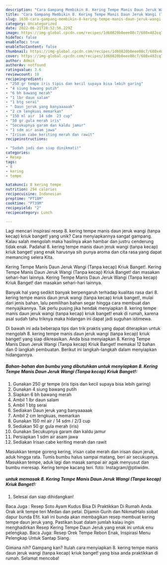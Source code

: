 ```yaml
---
description: "Cara Gampang Membikin 8. Kering Tempe Manis Daun Jeruk Wangi (Tanpa kecap) Kriuk Banget! yang Lezat"
title: "Cara Gampang Membikin 8. Kering Tempe Manis Daun Jeruk Wangi (Tanpa kecap) Kriuk Banget! yang Lezat"
slug: 1638-cara-gampang-membikin-8-kering-tempe-manis-daun-jeruk-wangi-tanpa-kecap-kriuk-banget-yang-lezat
category: Uncategorized
date: 2022-06-21T20:52:56.229Z
image: https://img-global.cpcdn.com/recipes/1d60820b0eee08c7/680x482cq70/8-kering-tempe-manis-daun-jeruk-wangi-tanpa-kecap-kriuk-banget-foto-resep-utama.jpg
hideToc: false
enableToc: true
enableTocContent: false
thumbnail: https://img-global.cpcdn.com/recipes/1d60820b0eee08c7/680x482cq70/8-kering-tempe-manis-daun-jeruk-wangi-tanpa-kecap-kriuk-banget-foto-resep-utama.jpg
cover: https://img-global.cpcdn.com/recipes/1d60820b0eee08c7/680x482cq70/8-kering-tempe-manis-daun-jeruk-wangi-tanpa-kecap-kriuk-banget-foto-resep-utama.jpg
author: Admin
authorAv: notfound
ratingvalue: 3.6
reviewcount: 10
recipeingredient:
- "250 gr tempe iris tipis dan kecil supaya bisa lebih garing"
- "4 siung bawang putih"
- "6 bh bawang merah"
- "1 lbr daun salam"
- "1 btg serai"
- " Daun jeruk yang banyaaaaak"
- "2 cm lengkuas memarkan"
- "150 ml air  14 sdm  23 cup"
- "50 gr gula merah iris"
- "Secukupnya garam dan kaldu jamur"
- "1 sdm air asam jawa"
- "Irisan cabe keriting merah dan rawit"
recipeinstructions:

- "Sudah jadi dan siap dinikmati!"
categories:
- Resep
tags:
- 8
- kering
- tempe

katakunci: 8 kering tempe 
nutrition: 294 calories
recipecuisine: Indonesian
preptime: "PT18M"
cooktime: "PT39M"
recipeyield: "2"
recipecategory: Lunch

---
```





Lagi mencari inspirasi resep 8. kering tempe manis daun jeruk wangi (tanpa kecap) kriuk banget! yang unik? Cara menyiapkannya sangat gampang. Kalau salah mengolah maka hasilnya akan hambar dan justru cenderung tidak enak. Padahal 8. kering tempe manis daun jeruk wangi (tanpa kecap) kriuk banget! yang enak harusnya sih punya aroma dan cita rasa yang dapat memancing selera Kita.





Kering Tempe Manis Daun Jeruk Wangi (Tanpa kecap) Kriuk Banget!. Kering Tempe Manis Daun Jeruk Wangi (Tanpa kecap) Kriuk Banget! dan masakan sehari-hari lainnya. Kering Tempe Manis Daun Jeruk Wangi (Tanpa kecap) Kriuk Banget! dan masakan sehari-hari lainnya.

Banyak hal yang sedikit banyak berpengaruh terhadap kualitas rasa dari 8. kering tempe manis daun jeruk wangi (tanpa kecap) kriuk banget!, mulai dari jenis bahan, lalu pemilihan bahan segar hingga cara membuat dan menyajikannya. Tak perlu pusing jika hendak menyiapkan 8. kering tempe manis daun jeruk wangi (tanpa kecap) kriuk banget! enak di rumah, karena asal sudah tahu triknya maka hidangan ini dapat jadi suguhan istimewa.






Di bawah ini ada beberapa tips dan trik praktis yang dapat diterapkan untuk mengolah 8. kering tempe manis daun jeruk wangi (tanpa kecap) kriuk banget! yang siap dikreasikan. Anda bisa menyiapkan 8. Kering Tempe Manis Daun Jeruk Wangi (Tanpa kecap) Kriuk Banget! memakai 12 bahan dan 0 langkah pembuatan. Berikut ini langkah-langkah dalam menyiapkan hidangannya.

<!--inarticleads1-->

##### Bahan-bahan dan bumbu yang dibutuhkan untuk menyiapkan 8. Kering Tempe Manis Daun Jeruk Wangi (Tanpa kecap) Kriuk Banget!:

1. Gunakan 250 gr tempe (iris tipis dan kecil supaya bisa lebih garing)
1. Gunakan 4 siung bawang putih
1. Siapkan 6 bh bawang merah
1. Ambil 1 lbr daun salam
1. Ambil 1 btg serai
1. Sediakan  Daun jeruk yang banyaaaaak
1. Ambil 2 cm lengkuas, memarkan
1. Gunakan 150 ml air / 14 sdm / 2/3 cup
1. Sediakan 50 gr gula merah (iris)
1. Gunakan Secukupnya garam dan kaldu jamur
1. Persiapkan 1 sdm air asam jawa
1. Sediakan Irisan cabe keriting merah dan rawit


Masukkan tempe goreng kering, irisan cabe merah dan irisan daun jeruk, aduk hingga rata. Tumis bumbu halus sampai matang, beri air secukupnya. Masukkan tempe, aduk lagi dan masak sampai air agak menyusut dan bumbu meresap. Kering tempe kacang teri. foto: Instagram/@ptiwidm. 

<!--inarticleads2-->

#####  untuk memasak 8. Kering Tempe Manis Daun Jeruk Wangi (Tanpa kecap) Kriuk Banget!:


1. Selesai dan siap dihidangkan!

Baca Juga : Resep Soto Ayam Kudus Bisa Di Praktikkan Di Rumah Anda. Orak arik tempe teri Medan dan petai. Dijamin Gurih dan NikmatHalo sobat dapur bunda Efit. kali ini bunda akan membagikan resep membuat kering tempe daun jeruk yang. Pastikan buat dalam jumlah kalau ingin menghadirkan Resep Kering Tempe Daun Jeruk yang enak ini untuk enu pelengkap. Baca Juga: Resep Orek Tempe Rebon Enak, Inspirasi Menu Pelengkap Untuk Santap Siang. 

Gimana nih? Gampang kan? Itulah cara menyiapkan 8. kering tempe manis daun jeruk wangi (tanpa kecap) kriuk banget! yang bisa anda praktikkan di rumah. Selamat mencoba!
